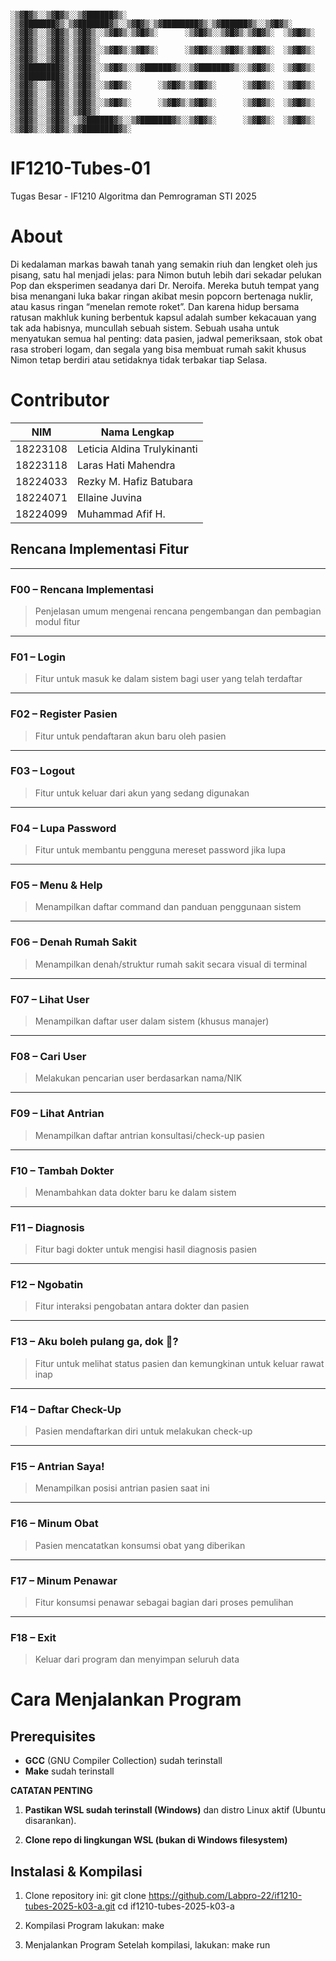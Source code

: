 ```

░▒▓█▓▒░░▒▓█▓▒░░▒▓██████▓▒░ ░▒▓███████▓▒░▒▓███████▓▒░░▒▓█▓▒░▒▓████████▓▒░▒▓██████▓▒░░▒▓█▓▒░        
░▒▓█▓▒░░▒▓█▓▒░▒▓█▓▒░░▒▓█▓▒░▒▓█▓▒░      ░▒▓█▓▒░░▒▓█▓▒░▒▓█▓▒░  ░▒▓█▓▒░  ░▒▓█▓▒░░▒▓█▓▒░▒▓█▓▒░        
░▒▓█▓▒░░▒▓█▓▒░▒▓█▓▒░░▒▓█▓▒░▒▓█▓▒░      ░▒▓█▓▒░░▒▓█▓▒░▒▓█▓▒░  ░▒▓█▓▒░  ░▒▓█▓▒░░▒▓█▓▒░▒▓█▓▒░        
░▒▓████████▓▒░▒▓█▓▒░░▒▓█▓▒░░▒▓██████▓▒░░▒▓███████▓▒░░▒▓█▓▒░  ░▒▓█▓▒░  ░▒▓████████▓▒░▒▓█▓▒░        
░▒▓█▓▒░░▒▓█▓▒░▒▓█▓▒░░▒▓█▓▒░      ░▒▓█▓▒░▒▓█▓▒░      ░▒▓█▓▒░  ░▒▓█▓▒░  ░▒▓█▓▒░░▒▓█▓▒░▒▓█▓▒░        
░▒▓█▓▒░░▒▓█▓▒░▒▓█▓▒░░▒▓█▓▒░      ░▒▓█▓▒░▒▓█▓▒░      ░▒▓█▓▒░  ░▒▓█▓▒░  ░▒▓█▓▒░░▒▓█▓▒░▒▓█▓▒░        
░▒▓█▓▒░░▒▓█▓▒░░▒▓██████▓▒░░▒▓███████▓▒░░▒▓█▓▒░      ░▒▓█▓▒░  ░▒▓█▓▒░  ░▒▓█▓▒░░▒▓█▓▒░▒▓████████▓▒░ 
```
# IF1210-Tubes-01
Tugas Besar - IF1210 Algoritma dan Pemrograman STI 2025
# About
Di kedalaman markas bawah tanah yang semakin riuh dan lengket oleh jus pisang, satu hal menjadi jelas: para Nimon butuh lebih dari sekadar pelukan Pop dan eksperimen seadanya dari Dr. Neroifa. Mereka butuh tempat yang bisa menangani luka bakar ringan akibat mesin popcorn bertenaga nuklir, atau kasus ringan “menelan remote roket”.
Dan karena hidup bersama ratusan makhluk kuning berbentuk kapsul adalah sumber kekacauan yang tak ada habisnya, muncullah sebuah sistem. Sebuah usaha untuk menyatukan semua hal penting: data pasien, jadwal pemeriksaan, stok obat rasa stroberi logam, dan segala yang bisa membuat rumah sakit khusus Nimon tetap berdiri atau setidaknya tidak terbakar tiap Selasa.
# Contributor
| NIM        | Nama Lengkap                    |
|------------|---------------------------------|
| 18223108   | Leticia Aldina Trulykinanti     |
| 18223118   | Laras Hati Mahendra             |
| 18224033   | Rezky M. Hafiz Batubara         |
| 18224071   | Ellaine Juvina                  |
| 18224099   | Muhammad Afif H.                |
## Rencana Implementasi Fitur

---

### **F00 – Rencana Implementasi**
> Penjelasan umum mengenai rencana pengembangan dan pembagian modul fitur

---

### **F01 – Login**
> Fitur untuk masuk ke dalam sistem bagi user yang telah terdaftar

---

### **F02 – Register Pasien**
> Fitur untuk pendaftaran akun baru oleh pasien

---

### **F03 – Logout**
> Fitur untuk keluar dari akun yang sedang digunakan

---

### **F04 – Lupa Password**
> Fitur untuk membantu pengguna mereset password jika lupa

---

### **F05 – Menu & Help**
> Menampilkan daftar command dan panduan penggunaan sistem

---

### **F06 – Denah Rumah Sakit**
> Menampilkan denah/struktur rumah sakit secara visual di terminal

---

### **F07 – Lihat User**
> Menampilkan daftar user dalam sistem (khusus manajer)

---

### **F08 – Cari User**
> Melakukan pencarian user berdasarkan nama/NIK

---

### **F09 – Lihat Antrian**
> Menampilkan daftar antrian konsultasi/check-up pasien

---

### **F10 – Tambah Dokter**
> Menambahkan data dokter baru ke dalam sistem

---

### **F11 – Diagnosis**
> Fitur bagi dokter untuk mengisi hasil diagnosis pasien

---

### **F12 – Ngobatin**
> Fitur interaksi pengobatan antara dokter dan pasien

---

### **F13 – Aku boleh pulang ga, dok 🥹?**
> Fitur untuk melihat status pasien dan kemungkinan untuk keluar rawat inap

---

### **F14 – Daftar Check-Up**
> Pasien mendaftarkan diri untuk melakukan check-up

---

### **F15 – Antrian Saya!**
> Menampilkan posisi antrian pasien saat ini

---

### **F16 – Minum Obat**
> Pasien mencatatkan konsumsi obat yang diberikan

---

### **F17 – Minum Penawar**
> Fitur konsumsi penawar sebagai bagian dari proses pemulihan

---

### **F18 – Exit**
> Keluar dari program dan menyimpan seluruh data

# Cara Menjalankan Program

## Prerequisites
- **GCC** (GNU Compiler Collection) sudah terinstall
- **Make** sudah terinstall

**CATATAN PENTING**
1. **Pastikan WSL sudah terinstall (Windows)** dan distro Linux aktif (Ubuntu disarankan).  

2. **Clone repo di lingkungan WSL (bukan di Windows filesystem)**

## Instalasi & Kompilasi
1. Clone repository ini:
   git clone https://github.com/Labpro-22/if1210-tubes-2025-k03-a.git
   cd if1210-tubes-2025-k03-a

2. Kompilasi Program
lakukan: 
make

3. Menjalankan Program
Setelah kompilasi, lakukan: 
make run
